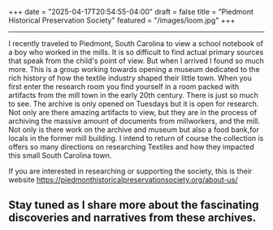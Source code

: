 +++
date = "2025-04-17T20:54:55-04:00"
draft = false
title = "Piedmont Historical Preservation Society"
featured = "/images/loom.jpg"
+++

---

I recently traveled to Piedmont, South Carolina to view a school notebook of
a boy who worked in the mills. It is so difficult to find actual primary sources
that speak from the child's point of view. But when I arrived I found so much
more. This is a group working towards opening a museum dedicated to the rich
history of how the textile industry shaped their little town. When you first
enter the research room you find yourself in a room packed with artifacts from
the mill town in the early 20th century. There is just so much to see. The
archive is only opened on Tuesdays but it is open for research. Not only are
there amazing artifacts to view, but they are in the process of archiving the
massive amount of documents from millworkers, and the mill. Not only is there
work on the archive and museum but also a food bank,for locals in the former
mill building. I intend to return of course the collection is offers so many
directions on researching Textiles and how they impacted this small South Carolina
town.

If you are interested in researching or supporting the society, this is their website https://piedmonthistoricalpreservationsociety.org/about-us/

## Stay tuned as I share more about the fascinating discoveries and narratives from these archives.
